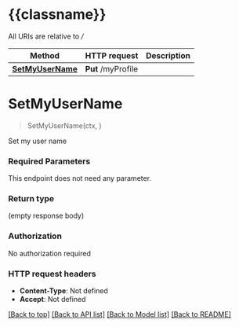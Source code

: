 # {{classname}}

All URIs are relative to */*

Method | HTTP request | Description
------------- | ------------- | -------------
[**SetMyUserName**](SetMyUserNameApi.md#SetMyUserName) | **Put** /myProfile | 

# **SetMyUserName**
> SetMyUserName(ctx, )


Set my user name

### Required Parameters
This endpoint does not need any parameter.

### Return type

 (empty response body)

### Authorization

No authorization required

### HTTP request headers

 - **Content-Type**: Not defined
 - **Accept**: Not defined

[[Back to top]](#) [[Back to API list]](../README.md#documentation-for-api-endpoints) [[Back to Model list]](../README.md#documentation-for-models) [[Back to README]](../README.md)

